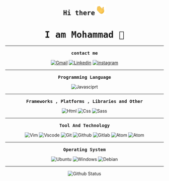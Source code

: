 <h2 align="center"><samp>Hi there</samp><img src="hello.gif" width="35px"</img></h2>
<h1 align="center"><samp>I am Mohammad 👦</samp></h1>

 <hr />

<p align="center"><samp><strong>contact me</strong></samp></p>
  
  <p align="center"> 
  <a href="https://mohammadyousefvand1999@gmail.com/"><img src="https://img.shields.io/badge/-Gmail-red?style=for-the-badge&logo=gmail&logoColor=white"          alt="Gmail" /></a>
  <a href="https://www.linkedin.com/in/mohammad-yousefvand-a9b045226/"><img src="https://img.shields.io/badge/-Linkedin-blue?style=for-the-badge&logo=linkedin"    alt="Linkedin" /></a>
   <a href="https://www.instagram.com/mohammad_yousefvand_/"><img src="https://img.shields.io/badge/Instagram-E4405F?style=for-the-badge&logo=instagram&       logoColor=white" alt="instagram" /></a>  
  </p>
  
  <hr />
  
  <p align="center"><samp><strong>Programming Language</strong></samp></p>
  <p align="center">
  <img src="https://img.shields.io/badge/-Javasciprt-black?style=for-the-badge&logo=javascript" alt="Javasciprt" />
  </p>
  
  <hr />
  
  <p align="center"><samp><strong>Frameworks , Platforms , Libraries and Other</strong></samp></p>
  <p align="center">
  <img src="https://img.shields.io/badge/html5-%23E34F26.svg?style=for-the-badge&logo=html5&logoColor=white" alt="Html" />
  <img src="https://img.shields.io/badge/css3-%231572B6.svg?style=for-the-badge&logo=css3&logoColor=white" alt="Css" />
  <img src="https://img.shields.io/badge/SASS-hotpink.svg?style=for-the-badge&logo=SASS&logoColor=white" alt="Sass" />
  </p>

  <hr />
  
  <p align="center"><samp><strong>Tool And Technology</strong></samp></p>
  <p align="center">
  <img src="https://img.shields.io/badge/-Vim-teal?style=for-the-badge&logo=vim" alt="Vim" />
  <img src="https://img.shields.io/badge/-vscode-black?style=for-the-badge&logo=Visual-Studio-Code&logoColor=blue" alt="Vscode" />
  <img src="https://img.shields.io/badge/-git-gray?style=for-the-badge&logo=git" alt="Git" />
  <img src="https://img.shields.io/badge/-Github-black?style=for-the-badge&logo=github" alt="Github" />
  <img src="https://img.shields.io/badge/-Gitlab-darkorange?style=for-the-badge&logo=gitlab" alt="Gitlab" />
  <img src="https://img.shields.io/badge/-Atom-darkgreen?style=for-the-badge&logo=atom" alt="Atom" />
 <img src="https://img.shields.io/badge/-gedit-darkred?style=for-the-badge&logo=gedit" alt="Atom" />
  </p>

  <hr />

  <p align="center"><samp><strong>Operating System</strong></samp></p>
  <p align="center">
  <img src="https://img.shields.io/badge/-Ubuntu-orange?style=for-the-badge&logo=ubuntu&logoColor=white" alt="Ubuntu" />
  <img src="https://img.shields.io/badge/-Windows-blue?style=for-the-badge&logo=windows&logoColor=white" alt="Windows" />
  <img src="https://img.shields.io/badge/-Debian Based linuxs-darkred?style=for-the-badge&logo=debian" alt="Debian" />
  </p>

  <hr />

  <p align="center">
  <img src="https://github-readme-stats.vercel.app/api?username=mohammadyousefvand&show_icons=true&hide_border=true&count_private=true&theme=radical" alt="Github   Status" />
  </p>

